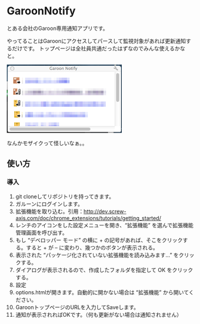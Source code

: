 GaroonNotify
============
とある会社のGaroon専用通知アプリです。

やってることはGaroonにアクセスしてパースして監視対象があれば更新通知するだけです。
トップページは全社員共通だったはずなのでみんな使えるかなと。

![通知サンプル](sample.png)

なんかモザイクって怪しいなぁ。。

使い方
------

### 導入
1. git cloneしてリポジトリを持ってきます。
2. ガルーンにログインします。
3. 拡張機能を取り込む。引用：<http://dev.screw-axis.com/doc/chrome_extensions/tutorials/getting_started/>
  1. レンチのアイコンをした設定メニューを開き、“拡張機能” を選んで拡張機能管理画面を呼び出す。
 2. もし “デベロッパー モード” の横に + の記号があれば、そこをクリックする。すると + が – に変わり、幾つかのボタンが表示される。
 3. 表示された “パッケージ化されていない拡張機能を読み込みます…” をクリックする。
 4. ダイアログが表示されるので、作成したフォルダを指定して OK をクリックする。
4. 設定
  1. options.htmlが開きます。自動的に開かない場合は “拡張機能” から開いてください。
  2. GaroonトップページのURLを入力してSaveします。
  3. 通知が表示されればOKです。（何も更新がない場合は通知されません）
